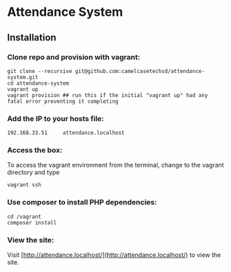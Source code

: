 Attendance System
=================

Installation
------------

### Clone repo and provision with vagrant:

    git clone --recursive git@github.com:camelcasetechsd/attendance-system.git
    cd attendance-system
    vagrant up
    vagrant provision ## run this if the initial "vagrant up" had any fatal error preventing it completing


### Add the IP to your hosts file:

    192.168.33.51     attendance.localhost


### Access the box:

To access the vagrant environment from the terminal, change to the vagrant directory and type 

    vagrant ssh


### Use composer to install PHP dependencies:

    cd /vagrant
    composer install


### View the site:

Visit [http://attendance.localhost/](http://attendance.localhost/) to view the site.